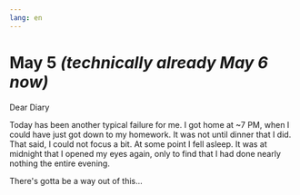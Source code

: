 ```yaml
---
lang: en
---
```


<h1 id="may-5">May 5<i class="fs-6 fw-normal"> (technically already May 6 now)</i></h1>

<div class="fst-italic" markdown='1'>
Dear Diary

Today has been another typical failure for me. I got home at ~7 PM, when I could have just got down to my homework. It was not until dinner that I did. That said, I could not focus a bit. At some point I fell asleep. It was at midnight that I opened my eyes again, only to find that I had done nearly nothing the entire evening.

There's gotta be a way out of this...
</div>
